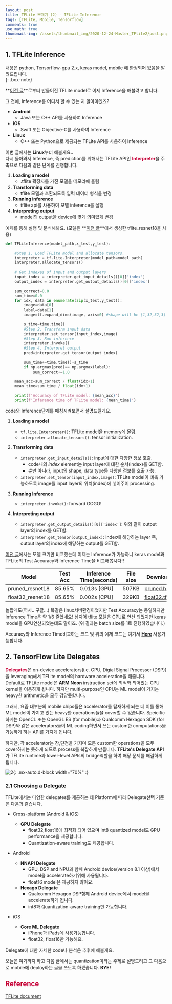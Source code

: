 ```yaml
---
layout: post
title: TFLite 뽀개기 (2) - TFLite Inference
tags: [TFLite, Mobile, Tensorflow]
comments: true
use_math: true
thumbnail-img: /assets/thumbnail_img/2020-12-24-Master_TFlite2/post.png
---
```


## 1. TFLite Inference  
내용은 python, Tensorflow-gpu 2.x, keras model, mobile 에 한정되어 있음을 알려드립니다.  
{: .box-note}

**[이전 글](https://da2so.github.io/2020-12-23-Master_TFlite/)**로부터 만들어진 TFLite model로 이제 Inference을 해볼려고 합니다.  

그 전에, Inference를 어디서 할 수 있는 지 알아야겠죠?

- **Android**
    - Java 또는 C++ API를 사용하여 Inference
- **iOS**
    - Swift 또는 Objective-C를 사용하여 Inference
- **Linux**
    - C++ 또는 Python으로 제공되는 TFLite API를 사용하여 Inference

이번 글에서는 **Linux**부터 해볼게요..  
다시 돌아와서 Inference, 즉 prediction를 위해서는 TFLite API인 <span style="color:#C70039">**Interpreter**</span>을 주축으로 다음과 같은 단계를 진행합니다.

1. **Loading a model**
    - .tflite 확장자를 가진 모델을 메모리에 올림
2. **Transforming data**
    - tflite 모델과 호환되도록 입력 데이터 형식을 변경
3. **Running inference**
    - tflite api를 사용하여 모델 inference를 실행
4. **Interpreting output**
    - model의 output을 device에 맞게 의미있게 변경


예제를 통해 실행 및 분석해봐요.
(모델은 **[이전 글](https://da2so.github.io/2020-12-23-Master_TFlite/)**에서 생성한 tflite_resnet18을 사용)

```python
def TFLiteInference(model_path,x_test,y_test):

    #Step 1. Load TFLite model and allocate tensors.
    interpreter = tf.lite.Interpreter(model_path=model_path)
    interpreter.allocate_tensors()
    
    # Get indexes of input and output layers
    input_index = interpreter.get_input_details()[0]['index']
    output_index = interpreter.get_output_details()[0]['index']

    sum_correct=0.0
    sum_time=0.0
    for idx, data in enumerate(zip(x_test,y_test)):
        image=data[0]
        label=data[1]
        image=tf.expand_dims(image, axis=0) #shape will be [1,32,32,3]
        
        s_time=time.time()
        #Step 2. Transform input data
        interpreter.set_tensor(input_index,image)
        #Step 3. Run inference
        interpreter.invoke()
        #Step 4. Interpret output
        pred=interpreter.get_tensor(output_index)
        
        sum_time+=time.time()-s_time
        if np.argmax(pred)== np.argmax(label):
            sum_correct+=1.0
    
    mean_acc=sum_correct / float(idx+1)
    mean_time=sum_time / float(idx+1)

    print(f'Accuracy of TFLite model: {mean_acc}')
    print(f'Inference time of TFLite model: {mean_time}')

```

code와 Inference단계를 매칭시켜보면서 설명드릴게요.

1. **Loading a model**
    -  ```tf.lite.Interpreter()```: TFLite model을 memory에 올림.
    -  ```interpreter.allocate_tensors()```: tensor initialization.

2. **Transforming data**
    - ```interpreter.get_input_details()```: input에 대한 다양한 정보 호출.
        - code내의 *index* element는 input layer에 대한 순서(index)를 GET함.
        - 뿐만 아니라, input의 shape, data type등 다양한 정보를 호출 가능.
    - ```interpreter.set_tensor(input_index,image)```: TFLite model이 예측 가능하도록 image를 input layer의 위치(index)에 넣어주어 processing.

3. **Running Inference**
    - ```interpreter.invoke()```: forward GOGO!

4. **Interpreting output**
    - ```interpreter.get_output_details()[0]['index']```: 위와 같이 output layer의 index를 GET함.
    - ```interpreter.get_tensor(output_index)```: index에 해당하는 layer 즉, output layer의 index에 해당하는 output를 GET함.



[이전 글](https://da2so.github.io/2020-12-23-Master_TFlite/)에서는 모델 크기만 비교했는데 이제는 Inference가 가능하니 keras model과 TFLite의 Test Accuracy와 Inference Time을 비교해봅시다!!

|Model|Test Acc|Inference Time(seconds)|File size|Download|
|-----|--------|-----------------------|---------|--------|
|pruned_resnet18|85.65%|0.013s [GPU]|507KB|[pruned.h5](https://drive.google.com/file/d/15fmEkZYk0bvi_9YbsBw5jZELuzoz7gym/view?usp=sharing)|
|float32_resnet18|85.65%|0.002s [CPU]|329KB|[float32.tflite](https://drive.google.com/file/d/1IpjGsOwqaqBg3S7RqSxVR3aN0qOF_AMS/view?usp=sharing)|

놀랍게도(역시.. 구글...) 똑같은 linux서버환경이었지만 Test Accuracy는 동일하지만 Inference Time은 약 1/6 줄었네요! 심지어 tflite 모델은 CPU로 연산 되었지만 keras model을 GPU연산되었는데도 말이죠.
(위 결과는 batch size를 1로 진행하였습니다.)

Accuracy와 Inference Time비교하는 코드 및 위의 예제 코드는 여기서 **[Here](https://github.com/da2so/Conquer_TFLite/blob/main/2_TFLiteInference.py)** 사용가능합니다.


## 2. TensorFlow Lite Delegates

<span style="color:#C70039">**Delegates**</span>은 on-device accelerators(i.e. GPU, Digial Signal Processer (DSP))을 leveraging해서 TFLite model의 hardware acceleration을 해줍니다.  
Default로 TFLite model은 **ARM Neon** instruction set에 최적화 되어있는 CPU kernel을 이용하게 됩니다. 하지만 multi-purpose인 CPU는 ML model이 가지는 heavy한 arithmetic을 모두 감당못합니다. 

그래서, 요즘 대부분의 mobile chips들은 accelerator를 탑재하게 되는 데 이를 통해 ML model이 가지고 있는 heavy한 operations들을 cover할 수 있습니다. Speicific하게는 OpenCL 또는 OpenGL ES (for mobile)과 Qualcomm Hexagon SDK (for DSP)와 같은 accelerators들이 ML coding하면서 쓰는 custom한 computations을 가능하게 하는 API를 가지게 됩니다.

하지만, 각 accelerator는 장,단점을 가지며 모든 custom한 operations을 모두 cover하지는 못하게 되므로 process를 복잡하게 만듭니다. **TFLite's Delegate API**가 TFLite runtime과 lower-level APIs의 bridge역할을 하여 해당 문제를 해결하게 됩니다.  

![2](https://da2so.github.io/assets/post_img/2020-12-24-Master_TFlite2/1.png){: .mx-auto.d-block width="70%" :}

### 2.1 Choosing a Delegate

TFLite에서는 다양한 delegates를 제공하는 데 Platform에 따라 Delegate선택 기준은 다음과 같습니다.


- Cross-platform (Android & iOS)
    - <span style="color:##2E86C1">**GPU Delegate**</span>
        - float32,float16에 최적화 되어 있으며 int8 quantized model도 GPU performance을 제공합니다.
        - Quantization-aware training도 제공합니다.
- Android
    - <span style="color:##2E86C1">**NNAPI Delegate**</span>
        - GPU, DSP and NPU과 함께 Android device(version 8.1 이상)에서 model을 accelerate하기위해 사용됩니다.
        - float16 model은 제공하지 않아요.
    - <span style="color:##2E86C1">**Hexago Delegate**</span>
        - Qualcomm Hexagon DSP함께 Android device에서 model을 accelerate하게 됩니다.
        - int8과 Quantization-aware training만 가능합니다.

- iOS
    - <span style="color:##2E86C1">**Core ML Delegate**</span>
        - iPhone과 iPads에 사용가능합니다.
        - float32, float16만 가능해요.

Delegate에 대한 자세한 code나 분석은 추후에 해볼게요. 

오늘은 여기까지 하고 다음 글에서는 quantization이라는 주제로 설명드리고 그 다음으로 mobile에 deploy하는 글을 쓰도록 하겠습니다.
**BYE!**

## <span style="color:#C70039 "> Reference </span>

[TFLite document](https://www.tensorflow.org/lite/guide)